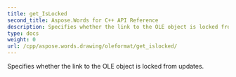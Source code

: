 ```yaml
---
title: get_IsLocked
second_title: Aspose.Words for C++ API Reference
description: Specifies whether the link to the OLE object is locked from updates. 
type: docs
weight: 0
url: /cpp/aspose.words.drawing/oleformat/get_islocked/
---
```


Specifies whether the link to the OLE object is locked from updates. 

